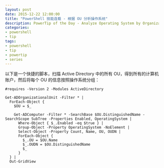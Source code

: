 ```yaml
---
layout: post
date: 2015-12-22 12:00:00
title: "PowerShell 技能连载 - 根据 OU 分析操作系统"
description: PowerTip of the Day - Analyze Operating System by Organizational Unit
categories:
- powershell
- tip
tags:
- powershell
- tip
- powertip
- series
---
```

以下是一个快捷的脚本，扫描 Active Directory 中的所有 OU，得到所有的计算机账户，然后将每个 OU 的信息按照操作系统分组：

    #requires -Version 2 -Modules ActiveDirectory
    
    Get-ADOrganizationalUnit -Filter * |
      ForEach-Object {
        $OU = $_
    
        Get-ADComputer -Filter * -SearchBase $OU.DistinguishedName -SearchScope SubTree -Properties Enabled, OperatingSystem |
          Where-Object { $_.Enabled -eq $true } |
          Group-Object -Property OperatingSystem -NoElement |
          Select-Object -Property Count, Name, OU, OUDN |
          ForEach-Object {
            $_.OU = $OU.Name
            $_.OUDN = $OU.DistinguishedName
            $_
          }
      } |
      Out-GridView

<!--本文国际来源：[Analyze Operating System by Organizational Unit](http://community.idera.com/powershell/powertips/b/tips/posts/analyze-operating-system-by-organizational-unit)-->
